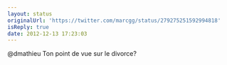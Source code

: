 ```yaml
---
layout: status
originalUrl: 'https://twitter.com/marcgg/status/279275251592994818'
isReply: true
date: 2012-12-13 17:23:03
---
```


@dmathieu Ton point de vue sur le divorce?
